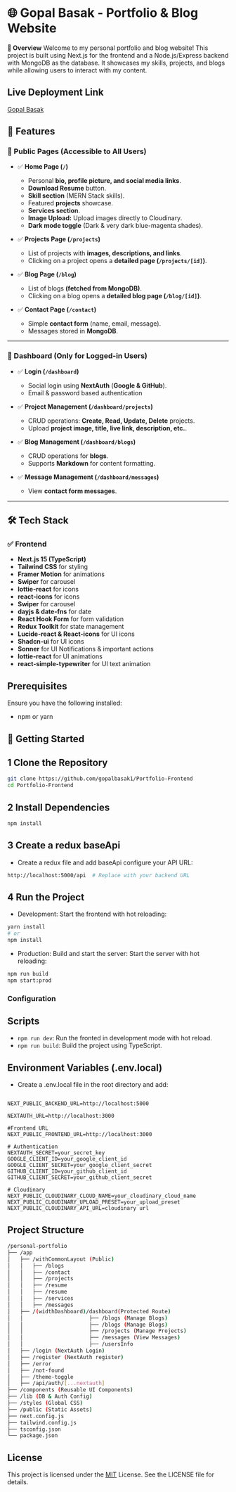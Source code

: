 # 🌐 Gopal Basak - Portfolio & Blog Website

**🚀 Overview**
Welcome to my personal portfolio and blog website! This project is built using Next.js for the frontend and a Node.js/Express backend with MongoDB as the database. It showcases my skills, projects, and blogs while allowing users to interact with my content.

## Live Deployment Link

[Gopal Basak](https://gopal-zeta.vercel.app/)

## 🚀 Features

### 🔹 Public Pages (Accessible to All Users)

- ✅ **Home Page (`/`)**

  - Personal **bio, profile picture, and social media links**.
  - **Download Resume** button.
  - **Skill section** (MERN Stack skills).
  - Featured **projects** showcase.
  - **Services section**.
  - **Image Upload:** Upload images directly to Cloudinary.
  - **Dark mode toggle** (Dark & very dark blue-magenta shades).

- ✅ **Projects Page (`/projects`)**

  - List of projects with **images, descriptions, and links**.
  - Clicking on a project opens a **detailed page (`/projects/[id]`)**.

- ✅ **Blog Page (`/blog`)**

  - List of blogs **(fetched from MongoDB)**.
  - Clicking on a blog opens a **detailed blog page (`/blog/[id]`)**.

- ✅ **Contact Page (`/contact`)**
  - Simple **contact form** (name, email, message).
  - Messages stored in **MongoDB**.

---

### 🔹 Dashboard (Only for Logged-in Users)

- ✅ **Login (`/dashboard`)**

  - Social login using **NextAuth** (**Google & GitHub**).
  - Email & password based authentication

- ✅ **Project Management (`/dashboard/projects`)**

  - CRUD operations: **Create, Read, Update, Delete** projects.
  - Upload **project image, title, live link, description, etc.**.

- ✅ **Blog Management (`/dashboard/blogs`)**

  - CRUD operations for **blogs**.
  - Supports **Markdown** for content formatting.

- ✅ **Message Management (`/dashboard/messages`)**
  - View **contact form messages**.

---

## 🛠️ **Tech Stack**

### ✅ **Frontend**

- **Next.js 15 (TypeScript)**
- **Tailwind CSS** for styling
- **Framer Motion** for animations
- **Swiper** for carousel
- **lottie-react** for icons
- **react-icons** for icons
- **Swiper** for carousel
- **dayjs & date-fns** for date
- **React Hook Form** for form validation
- **Redux Toolkit** for state management
- **Lucide-react & React-icons** for UI icons
- **Shadcn-ui** for UI icons
- **Sonner** for UI Notifications & important actions
- **lottie-react** for UI animations
- **react-simple-typewriter** for UI text animation

## Prerequisites

Ensure you have the following installed:

- npm or yarn

## 🚀 Getting Started

## 1 Clone the Repository

```bash
git clone https://github.com/gopalbasak1/Portfolio-Frontend
cd Portfolio-Frontend
```

## 2 Install Dependencies

```bash
npm install
```

## 3 Create a redux baseApi

- Create a redux file and add baseApi configure your API URL:

```bash
http://localhost:5000/api  # Replace with your backend URL
```

## 4 Run the Project

- Development: Start the frontend with hot reloading:

```bash
yarn install
# or
npm install
```

- Production: Build and start the server: Start the server with hot reloading:

```bash
npm run build
npm start:prod
```

### Configuration

## Scripts

- `npm run dev`: Run the fronted in development mode with hot reload.
- `npm run build`: Build the project using TypeScript.

## Environment Variables (.env.local)

- Create a .env.local file in the root directory and add:

```

NEXT_PUBLIC_BACKEND_URL=http://localhost:5000

NEXTAUTH_URL=http://localhost:3000

#Frontend URL
NEXT_PUBLIC_FRONTEND_URL=http://localhost:3000

# Authentication
NEXTAUTH_SECRET=your_secret_key
GOOGLE_CLIENT_ID=your_google_client_id
GOOGLE_CLIENT_SECRET=your_google_client_secret
GITHUB_CLIENT_ID=your_github_client_id
GITHUB_CLIENT_SECRET=your_github_client_secret

# Cloudinary
NEXT_PUBLIC_CLOUDINARY_CLOUD_NAME=your_cloudinary_cloud_name
NEXT_PUBLIC_CLOUDINARY_UPLOAD_PRESET=your_upload_preset
NEXT_PUBLIC_CLOUDINARY_API_URL=cloudinary url
```

## Project Structure

```bash
/personal-portfolio
├── /app
│   ├── /withCommonLayout (Public)
│   │   ├── /blogs
│   │   ├── /contact
│   │   ├── /projects
│   │   ├── /resume
│   │   ├── /resume
│   │   ├── /services
│   │   ├── /messages
│   ├── /(widthDashboard)/dashboard(Protected Route)
│   │                     ├── /blogs (Manage Blogs)
│   │                     ├── /blogs (Manage Blogs)
│   │                     ├── /projects (Manage Projects)
│   │                     ├── /messages (View Messages)
│   │                     ├── /usersInfo
│   ├── /login (NextAuth Login)
│   ├── /register (NextAuth register)
│   ├── /error
│   ├── /not-found
│   ├── /theme-toggle
│   ├── /api/auth/[...nextauth]
├── /components (Reusable UI Components)
├── /lib (DB & Auth Config)
├── /styles (Global CSS)
├── /public (Static Assets)
├── next.config.js
├── tailwind.config.js
├── tsconfig.json
└── package.json


```

## License

This project is licensed under the [MIT](https://choosealicense.com/licenses/mit/) License. See the LICENSE file for details.
